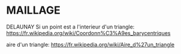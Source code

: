 # MAILLAGE
DELAUNAY
Si un point est  a l'interieur d'un triangle:
https://fr.wikipedia.org/wiki/Coordonn%C3%A9es_barycentriques

aire d'un triangle:
https://fr.wikipedia.org/wiki/Aire_d%27un_triangle
